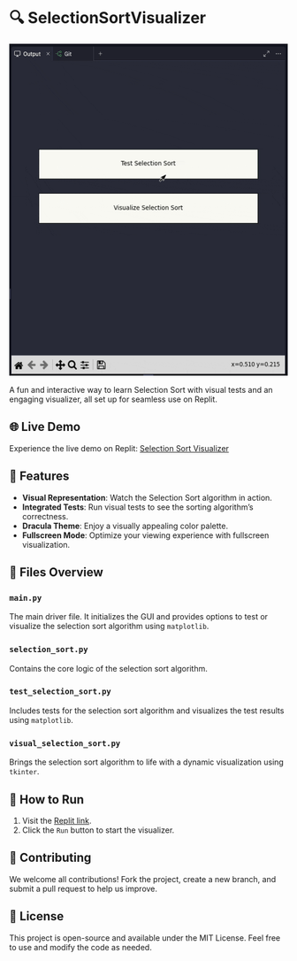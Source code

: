 # 🔍 SelectionSortVisualizer

<p align="center">
  <img src="https://github.com/itkrivoshei/SelectionSortAndVisualizer/blob/main/SelectionSortAndVisualizer.gif" height="600">
</p>


A fun and interactive way to learn Selection Sort with visual tests and an engaging visualizer, all set up for seamless use on Replit.

## 🌐 Live Demo

Experience the live demo on Replit: [Selection Sort Visualizer](https://replit.com/@itkrivoshei/Selection-Sort)

## 🎨 Features

- **Visual Representation**: Watch the Selection Sort algorithm in action.
- **Integrated Tests**: Run visual tests to see the sorting algorithm’s correctness.
- **Dracula Theme**: Enjoy a visually appealing color palette.
- **Fullscreen Mode**: Optimize your viewing experience with fullscreen visualization.

## 📁 Files Overview

### `main.py`

The main driver file. It initializes the GUI and provides options to test or visualize the selection sort algorithm using `matplotlib`.

### `selection_sort.py`

Contains the core logic of the selection sort algorithm.

### `test_selection_sort.py`

Includes tests for the selection sort algorithm and visualizes the test results using `matplotlib`.

### `visual_selection_sort.py`

Brings the selection sort algorithm to life with a dynamic visualization using `tkinter`.

## 🚀 How to Run

1. Visit the [Replit link](https://replit.com/@itkrivoshei/Selection-Sort).
2. Click the `Run` button to start the visualizer.

## 🤝 Contributing

We welcome all contributions! Fork the project, create a new branch, and submit a pull request to help us improve.

## 📜 License

This project is open-source and available under the MIT License. Feel free to use and modify the code as needed.
